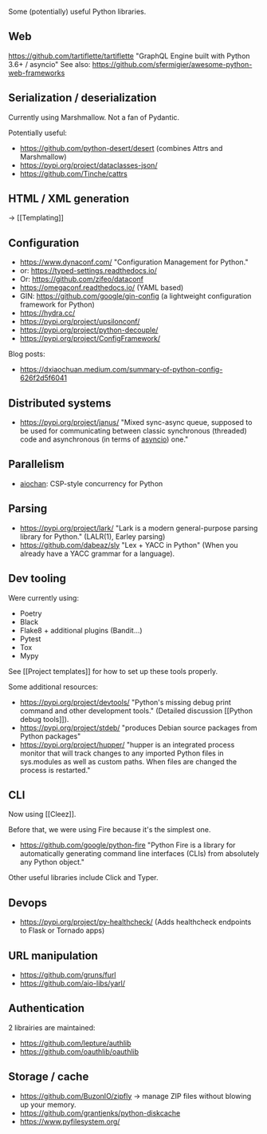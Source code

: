 Some (potentially) useful Python libraries.

## Web

https://github.com/tartiflette/tartiflette "GraphQL Engine built with Python 3.6+ / asyncio"
See also: <https://github.com/sfermigier/awesome-python-web-frameworks>

## Serialization / deserialization

Currently using Marshmallow.
Not a fan of Pydantic.

Potentially useful:

- https://github.com/python-desert/desert (combines Attrs and Marshmallow)
- https://pypi.org/project/dataclasses-json/
- https://github.com/Tinche/cattrs

## HTML / XML generation

-> [[Templating]]

## Configuration

- https://www.dynaconf.com/ "Configuration Management for Python."
- or: https://typed-settings.readthedocs.io/
- Or: https://github.com/zifeo/dataconf
- https://omegaconf.readthedocs.io/ (YAML based)
- GIN: https://github.com/google/gin-config (a lightweight configuration framework for Python)
- https://hydra.cc/
- https://pypi.org/project/upsilonconf/
- https://pypi.org/project/python-decouple/
- https://pypi.org/project/ConfigFramework/

Blog posts:

- https://dxiaochuan.medium.com/summary-of-python-config-626f2d5f6041

## Distributed systems

- https://pypi.org/project/janus/ "Mixed sync-async queue, supposed to be used for communicating between classic synchronous (threaded) code and asynchronous (in terms of [asyncio](https://docs.python.org/3/library/asyncio.html)) one."

## Parallelism

- [aiochan](https://github.com/zh217/aiochan/): CSP-style concurrency for Python

## Parsing

- https://pypi.org/project/lark/ "Lark is a modern general-purpose parsing library for Python." (LALR(1), Earley parsing)
- https://github.com/dabeaz/sly "Lex + YACC in Python" (When you already have a YACC grammar for a language).

## Dev tooling

Were currently using:

- Poetry
- Black
- Flake8 + additional plugins (Bandit...)
- Pytest
- Tox
- Mypy

See [[Project templates]] for how to set up these tools properly.

Some additional resources:

- https://pypi.org/project/devtools/ "Python's missing debug print command and other development tools." (Detailed discussion [[Python debug tools]]).
- https://pypi.org/project/stdeb/ "produces Debian source packages from Python packages"
- https://pypi.org/project/hupper/ "hupper is an integrated process monitor that will track changes to any imported Python files in sys.modules as well as custom paths. When files are changed the process is restarted."

## CLI

Now using [[Cleez]].

Before that, we were using Fire because it's the simplest one.

- https://github.com/google/python-fire "Python Fire is a library for automatically generating command line interfaces (CLIs) from absolutely any Python object."

Other useful libraries include Click and Typer.

## Devops

- https://pypi.org/project/py-healthcheck/ (Adds healthcheck endpoints to Flask or Tornado apps)

## URL manipulation

- https://github.com/gruns/furl
- https://github.com/aio-libs/yarl/

## Authentication

2 librairies are maintained:

- https://github.com/lepture/authlib
- https://github.com/oauthlib/oauthlib

## Storage / cache

- https://github.com/BuzonIO/zipfly -> manage ZIP files without blowing up your memory.
- https://github.com/grantjenks/python-diskcache
- https://www.pyfilesystem.org/
